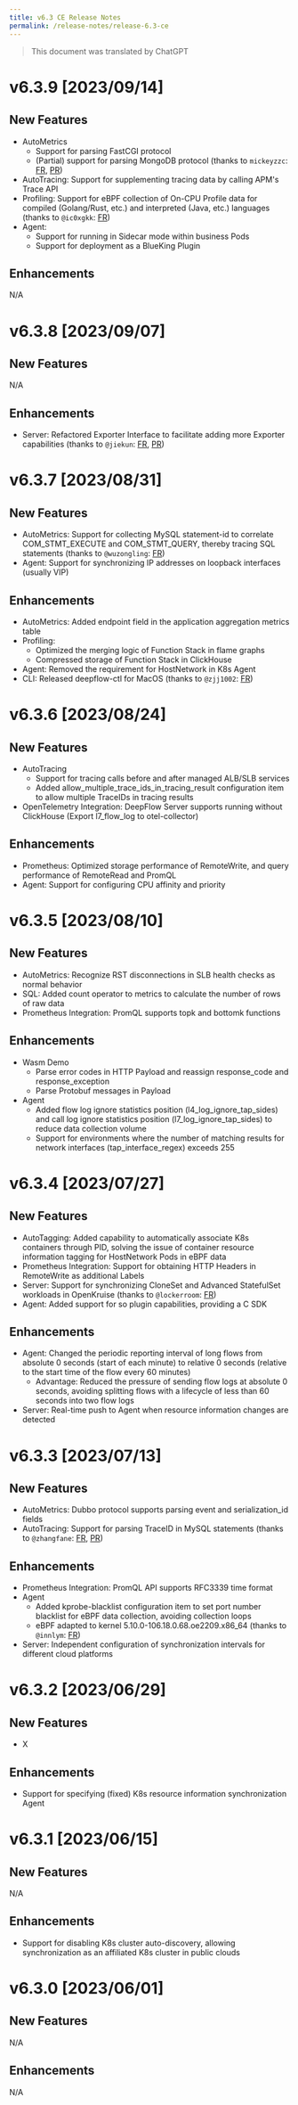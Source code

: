 ```yaml
---
title: v6.3 CE Release Notes
permalink: /release-notes/release-6.3-ce
---
```


> This document was translated by ChatGPT

# v6.3.9 [2023/09/14]

## New Features

- AutoMetrics
  - Support for parsing FastCGI protocol
  - (Partial) support for parsing MongoDB protocol (thanks to `mickeyzzc`: [FR](https://github.com/deepflowio/deepflow/issues/3618), [PR](https://github.com/deepflowio/deepflow/pull/3899))
- AutoTracing: Support for supplementing tracing data by calling APM's Trace API
- Profiling: Support for eBPF collection of On-CPU Profile data for compiled (Golang/Rust, etc.) and interpreted (Java, etc.) languages (thanks to `@ic0xgkk`: [FR](https://github.com/deepflowio/deepflow/issues/2494))
- Agent:
  - Support for running in Sidecar mode within business Pods
  - Support for deployment as a BlueKing Plugin

## Enhancements

N/A

# v6.3.8 [2023/09/07]

## New Features

N/A

## Enhancements

- Server: Refactored Exporter Interface to facilitate adding more Exporter capabilities (thanks to `@jiekun`: [FR](https://github.com/deepflowio/deepflow/issues/3926), [PR](https://github.com/deepflowio/deepflow/pull/3932))

# v6.3.7 [2023/08/31]

## New Features

- AutoMetrics: Support for collecting MySQL statement-id to correlate COM_STMT_EXECUTE and COM_STMT_QUERY, thereby tracing SQL statements (thanks to `@wuzongling`: [FR](https://github.com/deepflowio/deepflow/issues/3590))
- Agent: Support for synchronizing IP addresses on loopback interfaces (usually VIP)

## Enhancements

- AutoMetrics: Added endpoint field in the application aggregation metrics table
- Profiling:
  - Optimized the merging logic of Function Stack in flame graphs
  - Compressed storage of Function Stack in ClickHouse
- Agent: Removed the requirement for HostNetwork in K8s Agent
- CLI: Released deepflow-ctl for MacOS (thanks to `@zjj1002`: [FR](https://github.com/deepflowio/deepflow/issues/3710))

# v6.3.6 [2023/08/24]

## New Features

- AutoTracing
  - Support for tracing calls before and after managed ALB/SLB services
  - Added allow_multiple_trace_ids_in_tracing_result configuration item to allow multiple TraceIDs in tracing results
- OpenTelemetry Integration: DeepFlow Server supports running without ClickHouse (Export l7_flow_log to otel-collector)

## Enhancements

- Prometheus: Optimized storage performance of RemoteWrite, and query performance of RemoteRead and PromQL
- Agent: Support for configuring CPU affinity and priority

# v6.3.5 [2023/08/10]

## New Features

- AutoMetrics: Recognize RST disconnections in SLB health checks as normal behavior
- SQL: Added count operator to metrics to calculate the number of rows of raw data
- Prometheus Integration: PromQL supports topk and bottomk functions

## Enhancements

- Wasm Demo
  - Parse error codes in HTTP Payload and reassign response_code and response_exception
  - Parse Protobuf messages in Payload
- Agent
  - Added flow log ignore statistics position (l4_log_ignore_tap_sides) and call log ignore statistics position (l7_log_ignore_tap_sides) to reduce data collection volume
  - Support for environments where the number of matching results for network interfaces (tap_interface_regex) exceeds 255

# v6.3.4 [2023/07/27]

## New Features

- AutoTagging: Added capability to automatically associate K8s containers through PID, solving the issue of container resource information tagging for HostNetwork Pods in eBPF data
- Prometheus Integration: Support for obtaining HTTP Headers in RemoteWrite as additional Labels
- Server: Support for synchronizing CloneSet and Advanced StatefulSet workloads in OpenKruise (thanks to `@lockerroom`: [FR](https://github.com/deepflowio/deepflow/issues/3368))
- Agent: Added support for so plugin capabilities, providing a C SDK

## Enhancements

- Agent: Changed the periodic reporting interval of long flows from absolute 0 seconds (start of each minute) to relative 0 seconds (relative to the start time of the flow every 60 minutes)
  - Advantage: Reduced the pressure of sending flow logs at absolute 0 seconds, avoiding splitting flows with a lifecycle of less than 60 seconds into two flow logs
- Server: Real-time push to Agent when resource information changes are detected

# v6.3.3 [2023/07/13]

## New Features

- AutoMetrics: Dubbo protocol supports parsing event and serialization_id fields
- AutoTracing: Support for parsing TraceID in MySQL statements (thanks to `@zhangfane`: [FR](https://github.com/deepflowio/deepflow/issues/2985), [PR](https://github.com/deepflowio/deepflow/pull/2999))

## Enhancements

- Prometheus Integration: PromQL API supports RFC3339 time format
- Agent
  - Added kprobe-blacklist configuration item to set port number blacklist for eBPF data collection, avoiding collection loops
  - eBPF adapted to kernel 5.10.0-106.18.0.68.oe2209.x86_64 (thanks to `@innlym`: [FR](https://github.com/deepflowio/deepflow/issues/3542))
- Server: Independent configuration of synchronization intervals for different cloud platforms

# v6.3.2 [2023/06/29]

## New Features

- X

## Enhancements

- Support for specifying (fixed) K8s resource information synchronization Agent

# v6.3.1 [2023/06/15]

## New Features

N/A

## Enhancements

- Support for disabling K8s cluster auto-discovery, allowing synchronization as an affiliated K8s cluster in public clouds

# v6.3.0 [2023/06/01]

## New Features

N/A

## Enhancements

N/A
